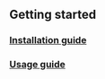 ## Getting started
### [Installation guide](./installation_guide.md)
### [Usage guide](./usage_guide.md)
